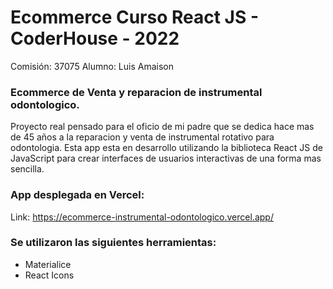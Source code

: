 # Ecommerce Curso React JS - CoderHouse - 2022

Comisión: 37075
Alumno: Luis Amaison

### Ecommerce de Venta y reparacion de instrumental odontologico.

Proyecto real pensado para el oficio de mi padre que se dedica hace mas de 45 años 
a la reparacion y venta de instrumental rotativo para odontologia.
Esta app esta en desarrollo utilizando la biblioteca React JS de JavaScript para crear interfaces de usuarios interactivas
de una forma mas sencilla.


### App desplegada en Vercel:

Link: https://ecommerce-instrumental-odontologico.vercel.app/

### Se utilizaron las siguientes herramientas:

- Materialice
- React Icons
